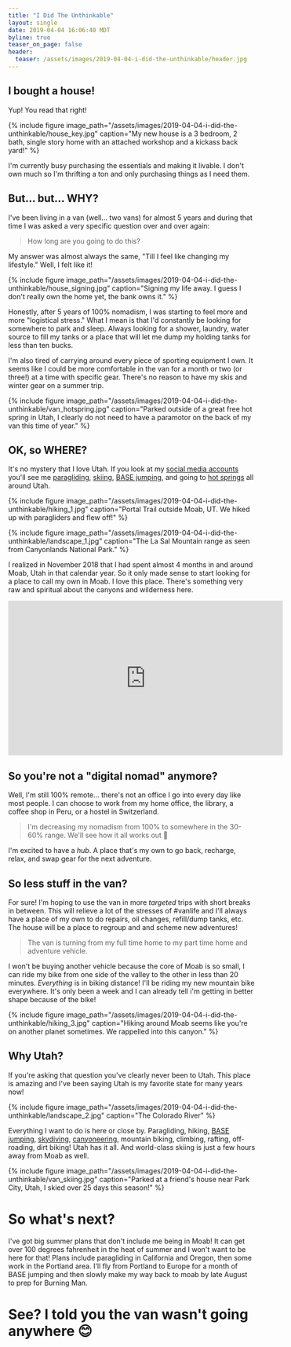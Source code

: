 ```yaml
---
title: "I Did The Unthinkable"
layout: single
date: 2019-04-04 16:06:40 MDT
byline: true
teaser_on_page: false
header:
  teaser: /assets/images/2019-04-04-i-did-the-unthinkable/header.jpg
---
```


## I bought a house!

Yup! You read that right!

{% include figure image_path="/assets/images/2019-04-04-i-did-the-unthinkable/house_key.jpg" caption="My new house is a 3 bedroom, 2 bath, single story home with an attached workshop and a kickass back yard!" %}

I'm currently busy purchasing the essentials and making it livable. I don't own much so I'm thrifting a ton and only purchasing things as I need them.

## But... but... WHY?

I've been living in a van (well... two vans) for almost 5 years and during that time I was asked a very specific question over and over again:

> How long are you going to do this?

My answer was almost always the same, "Till I feel like changing my lifestyle." Well, I felt like it!

{% include figure image_path="/assets/images/2019-04-04-i-did-the-unthinkable/house_signing.jpg" caption="Signing my life away. I guess I don't really own the home yet, the bank owns it." %}

Honestly, after 5 years of 100% nomadism, I was starting to feel more and more "logistical stress." What I mean is that I'd constantly be looking for somewhere to park and sleep. Always looking for a shower, laundry, water source to fill my tanks or a place that will let me dump my holding tanks for less than ten bucks.

I'm also tired of carrying around every piece of sporting equipment I own. It seems like I could be more comfortable in the van for a month or two (or three!) at a time with specific gear. There's no reason to have my skis and winter gear on a summer trip.

{% include figure image_path="/assets/images/2019-04-04-i-did-the-unthinkable/van_hotspring.jpg" caption="Parked outside of a great free hot spring in Utah, I clearly do not need to have a paramotor on the back of my van this time of year." %}

## OK, so WHERE?

It's no mystery that I love Utah. If you look at my [social media accounts](https://www.instagram.com/markrickert/) you'll see me [paragliding](https://www.instagram.com/p/BwBSidQHv4q/?utm_source=ig_web_copy_link), [skiing](https://www.instagram.com/stories/highlights/17897295022305518/), [BASE jumping](https://www.instagram.com/p/BcDpCMgBlyb/?utm_source=ig_web_copy_link), and going to [hot springs](https://www.youtube.com/watch?v=27n5VnnJR0E) all around Utah.

{% include figure image_path="/assets/images/2019-04-04-i-did-the-unthinkable/hiking_1.jpg" caption="Portal Trail outside Moab, UT. We hiked up with paragliders and flew off!" %}

{% include figure image_path="/assets/images/2019-04-04-i-did-the-unthinkable/landscape_1.jpg" caption="The La Sal Mountain range as seen from Canyonlands National Park." %}

I realized in November 2018 that I had spent almost 4 months in and around Moab, Utah in that calendar year. So it only made sense to start looking for a place to call my own in Moab. I love this place. There's something very raw and spiritual about the canyons and wilderness here.

<iframe width="560" height="315" src="https://www.youtube.com/embed/76bOb4CO3Zo" frameborder="0" allow="accelerometer; autoplay; encrypted-media; gyroscope; picture-in-picture" allowfullscreen></iframe>

## So you're not a "digital nomad" anymore?

Well, I'm still 100% remote... there's not an office I go into every day like most people. I can choose to work from my home office, the library, a coffee shop in Peru, or a hostel in Switzerland.

> I'm decreasing my nomadism from 100% to somewhere in the 30-60% range. We'll see how it all works out 🤷‍

I'm excited to have a *hub*. A place that's my own to go back, recharge, relax, and swap gear for the next adventure.

## So less stuff in the van?

For sure! I'm hoping to use the van in more _targeted_ trips with short breaks in between. This will relieve a lot of the stresses of #vanlife and I'll always have a place of my own to do repairs, oil changes, refill/dump tanks, etc. The house will be a place to regroup and and scheme new adventures!

> The van is turning from my full time home to my part time home and adventure vehicle.

I won't be buying another vehicle because the core of Moab is so small, I can ride my bike from one side of the valley to the other in less than 20 minutes. _Everything_ is in biking distance! I'll be riding my new mountain bike everywhere. It's only been a week and I can already tell i'm getting in better shape because of the bike!

{% include figure image_path="/assets/images/2019-04-04-i-did-the-unthinkable/hiking_3.jpg" caption="Hiking around Moab seems like you're on another planet sometimes. We rappelled into this canyon." %}

## Why Utah?

If you're asking that question you've clearly never been to Utah. This place is amazing and I've been saying Utah is my favorite state for many years now!

{% include figure image_path="/assets/images/2019-04-04-i-did-the-unthinkable/landscape_2.jpg" caption="The Colorado River" %}

Everything I want to do is here or close by. Paragliding, hiking, [BASE jumping](https://www.instagram.com/p/-pslCGCzOK/?utm_source=ig_web_copy_link), [skydiving](https://skydivemoab.com/), [canyoneering](https://www.instagram.com/moabcanyontours/), mountain biking, climbing, rafting, off-roading, dirt biking! Utah has it all. And world-class skiing is just a few hours away from Moab as well.

{% include figure image_path="/assets/images/2019-04-04-i-did-the-unthinkable/van_skiing.jpg" caption="Parked at a friend's house near Park City, Utah, I skied over 25 days this season!" %}

# So what's next?

I've got big summer plans that don't include me being in Moab! It can get over 100 degrees fahrenheit in the heat of summer and I won't want to be here for that! Plans include paragliding in California and Oregon, then some work in the Portland area. I'll fly from Portland to Europe for a month of BASE jumping and then slowly make my way back to moab by late August to prep for Burning Man.


# See? I told you the van wasn't going anywhere 😊
